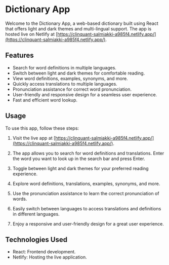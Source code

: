 # Dictionary App

Welcome to the Dictionary App, a web-based dictionary built using React that offers light and dark themes and multi-lingual support. The app is hosted live on Netlify at [https://clinquant-salmiakki-a985f4.netlify.app/](https://clinquant-salmiakki-a985f4.netlify.app/).

## Features

- Search for word definitions in multiple languages.
- Switch between light and dark themes for comfortable reading.
- View word definitions, examples, synonyms, and more.
- Quickly access translations to multiple languages.
- Pronunciation assistance for correct word pronunciation.
- User-friendly and responsive design for a seamless user experience.
- Fast and efficient word lookup.

## Usage

To use this app, follow these steps:

1. Visit the live app at [https://clinquant-salmiakki-a985f4.netlify.app/](https://clinquant-salmiakki-a985f4.netlify.app/).

2. The app allows you to search for word definitions and translations. Enter the word you want to look up in the search bar and press Enter.

3. Toggle between light and dark themes for your preferred reading experience.

4. Explore word definitions, translations, examples, synonyms, and more.

5. Use the pronunciation assistance to learn the correct pronunciation of words.

6. Easily switch between languages to access translations and definitions in different languages.

7. Enjoy a responsive and user-friendly design for a great user experience.

## Technologies Used

- React: Frontend development.
- Netlify: Hosting the live application.


